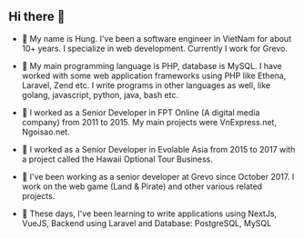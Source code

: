 ## Hi there 👋

- 🔭 My name is Hung. I've been a software engineer in VietNam for about 10+ years. I specialize in web development. Currently I work for Grevo.

- 🔭 My main programming language is PHP, database is MySQL. I have worked with some web application frameworks using PHP like Ethena, Laravel, Zend etc. I write programs in other languages as well, like golang, javascript, python, java, bash etc. 

- 🔭 I worked as a Senior Developer in FPT Online (A digital media company) from 2011 to 2015. My main projects were VnExpress.net, Ngoisao.net.

- 🔭 I worked as a Senior Developer in Evolable Asia from 2015 to 2017 with a project called the Hawaii Optional Tour Business.

- 🔭 I've been working as a senior developer at Grevo since October 2017. I work on the web game (Land & Pirate) and other various related projects.

- 🌱 These days, I've been learning to write applications using NextJs, VueJS, Backend using Laravel and Database: PostgreSQL, MySQL


<!--
**butachi/butachi** is a ✨ _special_ ✨ repository because its `README.md` (this file) appears on your GitHub profile.

Here are some ideas to get you started:

- 🔭 I’m currently working on ...
- 🌱 I’m currently learning ...
- 👯 I’m looking to collaborate on ...
- 🤔 I’m looking for help with ...
- 💬 Ask me about ...
- 📫 How to reach me: ...
- 😄 Pronouns: ...
- ⚡ Fun fact: ...
-->
